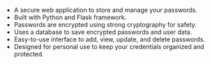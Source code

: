 - A secure web application to store and manage your passwords.
- Built with Python and Flask framework.
- Passwords are encrypted using strong cryptography for safety.
- Uses a database to save encrypted passwords and user data.
- Easy-to-use interface to add, view, update, and delete passwords.
- Designed for personal use to keep your credentials organized and protected.

